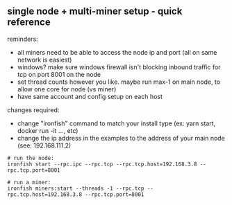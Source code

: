 
## single node + multi-miner setup - quick reference


reminders:

* all miners need to be able to access the node ip and port (all on same network is easiest)
* windows? make sure windows firewall isn't blocking inbound traffic for tcp on port 8001 on the node
* set thread counts however you like.  maybe run max-1 on main node, to allow one core for node (vs miner)
* have same account and config setup on each host


changes required:

* change "ironfish" command to match your install type (ex: yarn start, docker run -it ..., etc)
* change the ip address in the examples to the address of your main node (see: 192.168.111.2)


```
# run the node:
ironfish start --rpc.ipc --rpc.tcp --rpc.tcp.host=192.168.3.8 --rpc.tcp.port=8001

# run a miner:
ironfish miners:start --threads -1 --rpc.tcp --rpc.tcp.host=192.168.3.8 --rpc.tcp.port=8001
```



